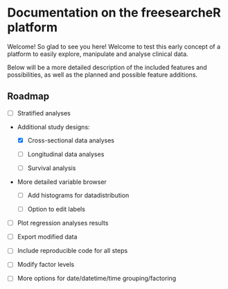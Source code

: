 # Documentation on the freesearcheR platform

Welcome! So glad to see you here! Welcome to test this early concept of a platform to easily explore, manipulate and analyse clinical data.

Below will be a more detailed description of the included features and possibilities, as well as the planned and possible feature additions.


## Roadmap

-   [ ] Stratified analyses

-   Additional study designs:

    -   [x] Cross-sectional data analyses

    -   [ ] Longitudinal data analyses

    -   [ ] Survival analysis

-   More detailed variable browser

    -   [ ] Add histograms for datadistribution

    -   [ ] Option to edit labels

-   [ ] Plot regression analyses results

-   [ ] Export modified data

-   [ ] Include reproducible code for all steps

-   [ ] Modify factor levels

-   [ ] More options for date/datetime/time grouping/factoring
